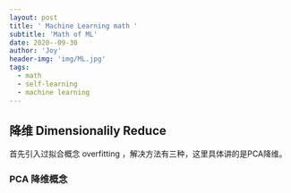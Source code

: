 ```yaml
---
layout: post
title: ' Machine Learning math '
subtitle: 'Math of ML'
date: 2020--09-30
author: 'Joy'
header-img: 'img/ML.jpg'
tags:
  - math
  - self-learning
  - machine learning
---
```


## 降维 Dimensionalily Reduce
首先引入过拟合概念 overfitting ，解决方法有三种，这里具体讲的是PCA降维。


### PCA 降维概念
